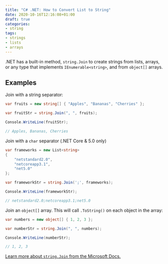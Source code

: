 ```yaml
---
title: "C# .NET: How to Convert List to String"
date: 2020-10-16T12:16:08+01:00
draft: true
categories:
- string
tags:
- strings
- lists
- arrays
---
```


.NET has a built-in method, `string.Join` to create strings from lists,
arrays, or any type that implements `IEnumerable<string>`, and from
`object[]` arrays.

<!--more-->

## Examples

Join with a string separator:

```csharp
var fruits = new string[] { "Apples", "Bananas", "Cherries" };

var fruitStr = string.Join(", ", fruits);

Console.WriteLine(fruitStr);

// Apples, Bananas, Cherries
```

Join with a `char` separator (.NET Core & 5.0 only)

```csharp
var frameworks = new List<string>
{
    "netstandard2.0",
    "netcoreapp3.1",
    "net5.0"
};

var frameworkStr = string.Join(';', frameworks);

Console.WriteLine(frameworkStr);

// netstandard2.0;netcoreapp3.1;net5.0
```

Join an `object[]` array. This will call `.ToString()` on each object
in the array:

```csharp
var numbers = new object[] { 1, 2, 3 };

var numberStr = string.Join(", ", numbers);

Console.WriteLine(numberStr);

// 1, 2, 3
```

[Learn more about `string.Join` from the Microsoft Docs.](https://docs.microsoft.com/dotnet/api/system.string.join?WT.mc_id=DOP-MVP-4032540)
